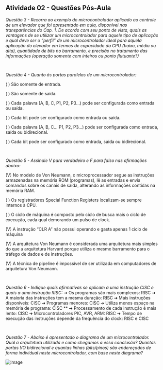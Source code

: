## Atividade 02 - Questões Pós-Aula

*Questão 3 - Recorra ao exemplo do microcontrolador aplicado ao controle de um elevador que foi apresentado em aula, disponível nas transparências do Cap. 1. De acordo com seu ponto de vista, quais as vantagens de se utilizar um microcontrolador para aquele tipo de aplicação e qual deve ser o “perfil” de um microcontrolador ideal para aquela aplicação do elevador em termos de capacidade da CPU (baixa, média ou alta), quantidade de bits  no barramento, e precisão no tratamento das informações (operação somente com inteiros ou ponto flutuante?)*


<br>

*Questão 4 - Quanto às portas paralelas de um microcontrolador:*

( ) São somente de entrada.

( ) São somente de saída.

( ) Cada palavra (A, B, C, P1, P2, P3…) pode ser configurada como entrada ou saída.

( ) Cada bit pode ser configurado como entrada ou saída.

( ) Cada palavra (A, B, C... P1, P2, P3…) pode ser configurada como entrada, saída ou bidirecional.

( ) Cada bit pode ser configurado como entrada, saída ou bidirecional.

<br>

*Questão 5 - Assinale V para verdadeiro e F para falso nas afirmações abaixo:*

(V) No modelo de Von Neumann, o microprocessador segue as instruções armazenadas na memória ROM (programas), lê as entradas e envia comandos sobre os canais de saída, alterando as informações contidas na memória RAM.

( ) Os registradores Special Function Registers localizam-se sempre internos à CPU.

( ) O ciclo de máquina é composto pelo ciclo de busca mais o ciclo de execução, cada qual demorando um pulso de clock.

(V) A instrução “CLR A” não possui operando e gasta apenas 1 ciclo de máquina

(V) A arquitetura Von Neumann é considerada uma arquitetura mais simples do que a arquitetura Harvard porque utiliza o mesmo barramento para o tráfego de dados e de instruções.

(V) A técnica de pipeline é impossível de ser utilizada em computadores de arquitetura Von Neumann.


<br>

*Questão 6 - Indique quais afirmativas se aplicam a uma instrução CISC e quais a uma instrução RISC:*
➔ Os programas são mais complexos: RISC
➔ A maioria das instruções tem a mesma duração: RISC
➔ Mais instruções disponíveis: CISC
➔ Programas menores: CISC
➔ Utiliza menos espaço na memória de programa: CISC **
➔ Processamento de cada instrução é mais lento: CISC
➔ Microcontroladores PIC, AVR, ARM: RISC
➔ Tempo de execução das instruções depende da frequência do clock: RISC e CISC


<br>

*Questão 7 - Abaixo é apresentado o diagrama de um microcontrolador. Qual a arquitetura utilizada e como chegamos a essa conclusão? Quantas portas I/O bidirecional e quantas linhas (bits/pinos) são endereçados de forma individual neste microcontrolador, com base neste diagrama?*

![image](https://github.com/user-attachments/assets/e76d4950-9fa7-4e05-beee-71f54a2594b0)
